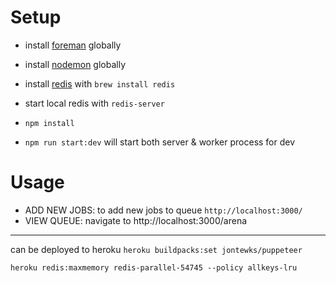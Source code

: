 




# Setup

- install  [foreman](https://github.com/strongloop/node-foreman) globally
- install [nodemon](https://github.com/remy/nodemon/) globally
- install [redis]() with ```brew install redis```
- start local redis with  ```redis-server```

- ```npm install```
- ```npm run start:dev``` will start both server & worker process for dev


# Usage
- ADD NEW JOBS: to add new jobs to queue `http://localhost:3000/`
- VIEW QUEUE: navigate to http://localhost:3000/arena






------
can be deployed to heroku 
`heroku buildpacks:set jontewks/puppeteer`

`heroku redis:maxmemory redis-parallel-54745 --policy allkeys-lru`